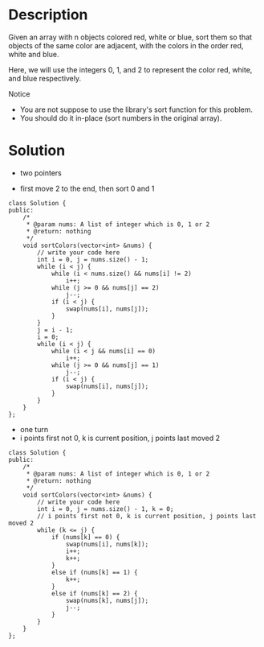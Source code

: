 # Description

Given an array with n objects colored red, white or blue, sort them so that objects of the same color are adjacent, with the colors in the order red, white and blue.

Here, we will use the integers 0, 1, and 2 to represent the color red, white, and blue respectively.

 Notice

- You are not suppose to use the library's sort function for this problem. 
- You should do it in-place (sort numbers in the original array).

# Solution

- two pointers

- first move 2 to the end, then sort 0 and 1
```
class Solution {
public:
    /*
     * @param nums: A list of integer which is 0, 1 or 2 
     * @return: nothing
     */
    void sortColors(vector<int> &nums) {
        // write your code here
        int i = 0, j = nums.size() - 1;
        while (i < j) {
            while (i < nums.size() && nums[i] != 2)
                i++;
            while (j >= 0 && nums[j] == 2)
                j--;
            if (i < j) {
                swap(nums[i], nums[j]);
            }
        }
        j = i - 1;
        i = 0;
        while (i < j) {
            while (i < j && nums[i] == 0)
                i++;
            while (j >= 0 && nums[j] == 1)
                j--;
            if (i < j) {
                swap(nums[i], nums[j]);
            }
        }
    }
};
```

- one turn
- i points first not 0, k is current position, j points last moved 2
```
class Solution {
public:
    /*
     * @param nums: A list of integer which is 0, 1 or 2 
     * @return: nothing
     */
    void sortColors(vector<int> &nums) {
        // write your code here
        int i = 0, j = nums.size() - 1, k = 0;
        // i points first not 0, k is current position, j points last moved 2
        while (k <= j) {
            if (nums[k] == 0) {
                swap(nums[i], nums[k]);
                i++;
                k++;
            }
            else if (nums[k] == 1) {
                k++;
            }
            else if (nums[k] == 2) {
                swap(nums[k], nums[j]);
                j--;
            }
        }
    }
};
```
